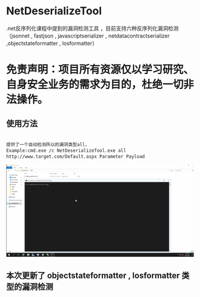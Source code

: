 # NetDeserializeTool
.net反序列化课程中提到的漏洞检测工具 ，目前支持六种反序列化漏洞检测（jsonnet , fastjson , javascriptserializer , netdatacontractserializer ,objectstateformatter , losformatter）


# 免责声明：项目所有资源仅以学习研究、自身安全业务的需求为目的，杜绝一切非法操作。


## 使用方法

```

提供了一个自动检测所以的漏洞类型all，
Example:cmd.exe /c NetDeserializeTool.exe all http://www.target.com/Default.aspx Parameter Payload

```


![](./tool.gif)


## 本次更新了 objectstateformatter , losformatter 类型的漏洞检测

